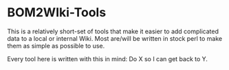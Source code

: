 # BOM2WIki-Tools

This is a relatively short-set of tools that make it easier to add complicated data to a local or internal Wiki. Most are/will be written in stock perl to make them as simple as possible to use.

Every tool here is written with this in mind: Do X so I can get back to Y.
